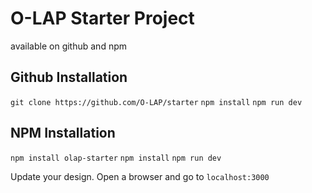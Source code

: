 # O-LAP Starter Project
available on github and npm

## Github Installation
`git clone https://github.com/O-LAP/starter`
`npm install`
`npm run dev`

## NPM Installation
`npm install olap-starter`
`npm install`
`npm run dev`

Update your design.
Open a browser and go to `localhost:3000`

